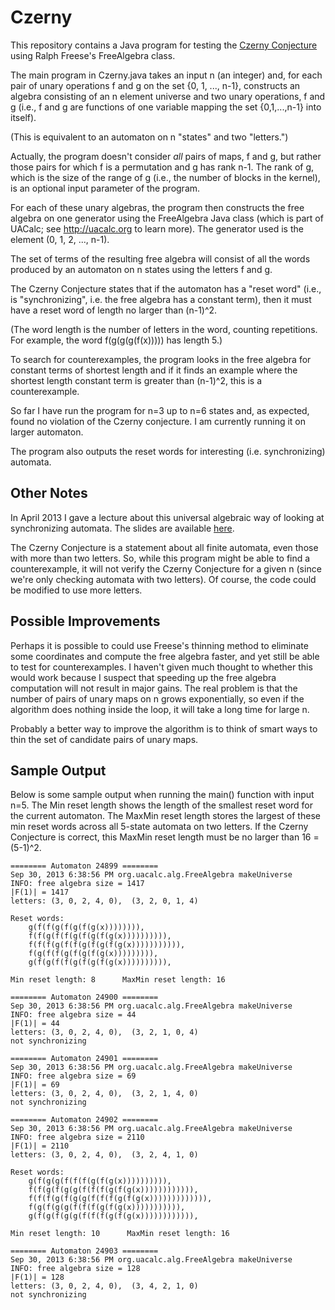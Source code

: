 Czerny
======
This repository contains a Java program for testing the 
[Czerny Conjecture](http://en.wikipedia.org/wiki/Synchronizing_word) 
using Ralph Freese's FreeAlgebra class.

The main program in Czerny.java takes an input n (an integer) and, for each pair of
unary operations f and g on the set {0, 1, ..., n-1}, constructs an algebra
consisting of an n element universe and two unary operations, f and g (i.e.,
f and g are functions of one variable mapping the set {0,1,...,n-1} into itself). 

(This is equivalent to an automaton on n "states" and two "letters.")

Actually, the program doesn't consider *all* pairs of maps, f and g, but rather 
those pairs for which f is a permutation and g has rank n-1.  The rank of g, which is
the size of the range of g (i.e., the number of blocks in the kernel), is an optional 
input parameter of the program.

For each of these unary algebras, the program then constructs the free algebra on 
one generator using the FreeAlgebra Java class (which is part of UACalc; see
http://uacalc.org to learn more). The generator used is the element (0, 1, 2,
..., n-1).

The set of terms of the resulting free algebra will consist of all the words
produced by an automaton on n states using the letters f and g. 

The Czerny Conjecture states that if the automaton has a "reset word"
(i.e., is "synchronizing", i.e. the free algebra has a constant term), 
then it must have a reset word of length no larger than (n-1)^2.  


(The word length is the number of letters in the word, counting repetitions.
For example, the word f(g(g(g(f(x))))) has length 5.)

To search for counterexamples, the program looks in the free algebra for
constant terms of shortest length and if it finds an example where the shortest
length constant term is greater than (n-1)^2, this is a counterexample.

So far I have run the program for n=3 up to n=6 states and, as expected, 
found no violation of the Czerny conjecture.  I am currently running it on larger 
automaton.

The program also outputs the reset words for interesting (i.e. synchronizing) automata.

Other Notes
-----------
In April 2013 I gave a lecture about this universal algebraic way of looking at
synchronizing automata.  The slides are available [here](http://williamdemeo.files.wordpress.com/2012/12/cugradalgebraseminar.pdf).

The Czerny Conjecture is a statement about all finite automata, even those
with more than two letters.  So, while this program might be able to find a
counterexample, it will not verify the Czerny Conjecture for a given n (since
we're only checking automata with two letters). Of course, the code could be
modified to use more letters. 


Possible Improvements
---------------------
Perhaps it is possible to could use Freese's thinning method to eliminate some
coordinates and compute the free algebra faster, and yet still be able to 
test for counterexamples.  I haven't given much thought to whether this would
work because I suspect that speeding up the free algebra computation will not
result in major gains.  The real problem is that the number of pairs of unary
maps on n grows exponentially, so even if the algorithm does nothing inside the
loop, it will take a long time for large n.   

Probably a better way to improve the algorithm is to think of smart ways to thin
the set of candidate pairs of unary maps.


Sample Output
-------------
Below is some sample output when running the main() function with input n=5.
The Min reset length shows the length of the smallest reset word for the current
automaton. The MaxMin reset length stores the largest of these min reset words
across all 5-state automata on two letters.  If the Czerny Conjecture is correct,
this MaxMin reset length must be no larger than 16 = (5-1)^2.

    ======== Automaton 24899 ========
    Sep 30, 2013 6:38:56 PM org.uacalc.alg.FreeAlgebra makeUniverse
    INFO: free algebra size = 1417
    |F(1)| = 1417
    letters: (3, 0, 2, 4, 0),  (3, 2, 0, 1, 4)

    Reset words:  
        g(f(f(g(f(g(f(g(x)))))))),  
        f(f(g(f(f(g(f(g(f(g(x)))))))))),  
        f(f(f(g(f(f(g(f(g(f(g(x))))))))))),  
        f(g(f(f(g(f(g(f(g(x))))))))),  
        g(f(g(f(f(g(f(g(f(g(x)))))))))),  

    Min reset length: 8      MaxMin reset length: 16

    ======== Automaton 24900 ========
    Sep 30, 2013 6:38:56 PM org.uacalc.alg.FreeAlgebra makeUniverse
    INFO: free algebra size = 44
    |F(1)| = 44
    letters: (3, 0, 2, 4, 0),  (3, 2, 1, 0, 4)
    not synchronizing

    ======== Automaton 24901 ========
    Sep 30, 2013 6:38:56 PM org.uacalc.alg.FreeAlgebra makeUniverse
    INFO: free algebra size = 69
    |F(1)| = 69
    letters: (3, 0, 2, 4, 0),  (3, 2, 1, 4, 0)
    not synchronizing

    ======== Automaton 24902 ========
    Sep 30, 2013 6:38:56 PM org.uacalc.alg.FreeAlgebra makeUniverse
    INFO: free algebra size = 2110
    |F(1)| = 2110
    letters: (3, 0, 2, 4, 0),  (3, 2, 4, 1, 0)

    Reset words:  
        g(f(g(g(f(f(f(g(f(g(x)))))))))),  
        f(f(g(f(g(g(f(f(f(g(f(g(x)))))))))))),  
        f(f(f(g(f(g(g(f(f(f(g(f(g(x))))))))))))),  
        f(g(f(g(g(f(f(f(g(f(g(x))))))))))),  
        g(f(g(f(g(g(f(f(f(g(f(g(x)))))))))))),  

    Min reset length: 10      MaxMin reset length: 16

    ======== Automaton 24903 ========
    Sep 30, 2013 6:38:56 PM org.uacalc.alg.FreeAlgebra makeUniverse
    INFO: free algebra size = 128
    |F(1)| = 128
    letters: (3, 0, 2, 4, 0),  (3, 4, 2, 1, 0)
    not synchronizing
